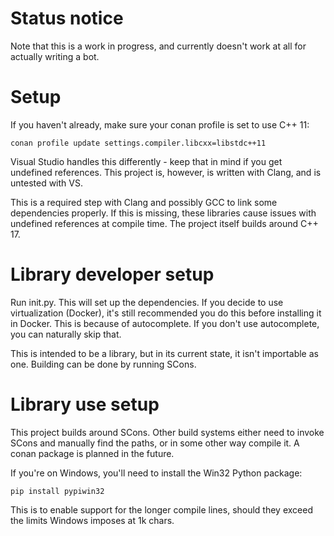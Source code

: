 # Status notice

Note that this is a work in progress, and currently doesn't work at all for actually writing a bot. 

# Setup

If you haven't already, make sure your conan profile is set to use C++ 11:

```
conan profile update settings.compiler.libcxx=libstdc++11
```

Visual Studio handles this differently - keep that in mind if you get undefined references. This project is, however, is written with Clang, and is untested with VS.

This is a required step with Clang and possibly GCC to link some dependencies properly. If this is missing, these libraries cause issues with undefined references at compile time. The project itself builds around C++ 17.

# Library developer setup

Run init.py. This will set up the dependencies. If you decide to use virtualization (Docker), it's still recommended you do this before installing it in Docker. This is because of autocomplete. If you don't use autocomplete, you can naturally skip that. 

This is intended to be a library, but in its current state, it isn't importable as one. Building can be done by running SCons.

# Library use setup

This project builds around SCons. Other build systems either need to invoke SCons and manually find the paths, or in some other way compile it. A conan package is planned in the future.

If you're on Windows, you'll need to install the Win32 Python package:

```
pip install pypiwin32
```
This is to enable support for the longer compile lines, should they exceed the limits Windows imposes at 1k chars.

